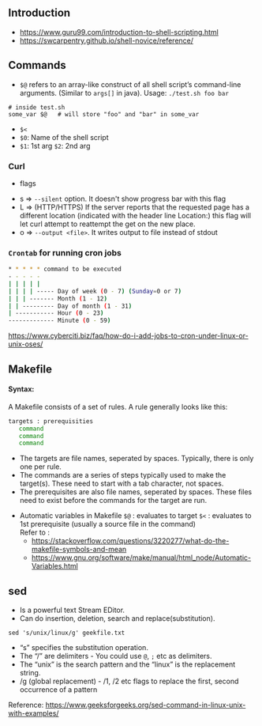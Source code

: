 ## Introduction
* https://www.guru99.com/introduction-to-shell-scripting.html
* https://swcarpentry.github.io/shell-novice/reference/


## Commands
* `$@` refers to an array-like construct of all shell script’s command-line arguments. (Similar to `args[]` in java). 
Usage:
`./test.sh foo bar`
```shell script
# inside test.sh
some_var $@   # will store "foo" and "bar" in some_var 
```
* `$<`
* `$0`: Name of the shell script
* `$1`: 1st arg  `$2`: 2nd arg 


### Curl 
* flags
 - s => `--silent` option. It doesn't show progress bar with this flag
 - L => (HTTP/HTTPS) If the server reports that the requested page has a different location (indicated with the header line Location:) this flag will let curl attempt to reattempt the get on the new place. 
 - o => `--output <file>`. It writes output to file instead of stdout
 
### `Crontab` for running cron jobs
```sh
* * * * * command to be executed
- - - - -
| | | | |
| | | | ----- Day of week (0 - 7) (Sunday=0 or 7)
| | | ------- Month (1 - 12)
| | --------- Day of month (1 - 31)
| ----------- Hour (0 - 23)
------------- Minute (0 - 59)
```

https://www.cyberciti.biz/faq/how-do-i-add-jobs-to-cron-under-linux-or-unix-oses/ 


## Makefile

#### Syntax:
A Makefile consists of a set of rules. A rule generally looks like this:
```sh
targets : prerequisities
   command
   command
   command
```
   - The targets are file names, seperated by spaces. Typically, there is only one per rule.
   - The commands are a series of steps typically used to make the target(s). These need to start with a tab character, not spaces.
   - The prerequisites are also file names, seperated by spaces. These files need to exist before the commands for the target are run.

* Automatic variables in Makefile
    `$@` : evaluates to target
    `$<` : evaluates to 1st prerequisite (usually a source file in the command)
<br/>Refer to :
    - https://stackoverflow.com/questions/3220277/what-do-the-makefile-symbols-and-mean
    - https://www.gnu.org/software/make/manual/html_node/Automatic-Variables.html
    
    
## sed
* Is a powerful text Stream EDitor. 
* Can do insertion, deletion, search and replace(substitution).
```shell script
sed 's/unix/linux/g' geekfile.txt
```
- “s” specifies the substitution operation. 
- The “/” are delimiters - You could use `@`, `;` etc as delimiters.
- The “unix” is the search pattern and the “linux” is the replacement string.  
- /g (global replacement) -  /1, /2 etc flags to replace the first, second occurrence of a pattern
 
Reference: https://www.geeksforgeeks.org/sed-command-in-linux-unix-with-examples/ 